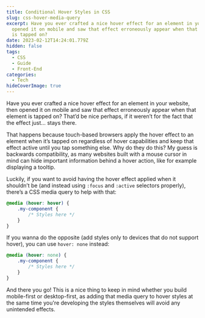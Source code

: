 ```yaml
---
title: Conditional Hover Styles in CSS
slug: css-hover-media-query
excerpt: Have you ever crafted a nice hover effect for an element in your website, then
  opened it on mobile and saw that effect erroneously appear when that element
  is tapped on?
date: 2023-02-12T14:24:01.779Z
hidden: false
tags:
  - CSS
  - Guide
  - Front-End
categories:
  - Tech
hideCoverImage: true
---
```


<script context="module">
  import CodeBlock from "$lib/components/molecules/CodeBlock.svelte";

  import { getSrcsetFromImport } from "$lib/utils/functions";
  import CoverImage from './cover.png?width=1600&format=avif;webp;png;jpg&meta&imagetools';

  metadata.coverImage = getSrcsetFromImport(CoverImage);
</script>

Have you ever crafted a nice hover effect for an element in your website, then opened it on mobile and saw that effect erroneously appear when that element is tapped on? That’d be nice perhaps, if it weren’t for the fact that the effect just… stays there.

That happens because touch-based browsers apply the hover effect to an element when it’s tapped on regardless of hover capabilities and keep that effect active until you tap something else. Why do they do this? My guess is backwards compatibility, as many websites built with a mouse cursor in mind can hide important information behind a hover action, like for example displaying a tooltip.

Luckily, if you want to avoid having the hover effect applied when it shouldn’t be (and instead using `:focus` and `:active` selectors properly), there’s a CSS media query to help with that:

<CodeBlock lang="css">

```css
@media (hover: hover) {
	.my-component {
		/* Styles here */
	}
}
```

</CodeBlock>

If you wanna do the opposite (add styles only to devices that do not support hover), you can use `hover: none` instead:

<CodeBlock lang="css">

```css
@media (hover: none) {
	.my-component {
		/* Styles here */
	}
}
```

</CodeBlock>

And there you go! This is a nice thing to keep in mind whether you build mobile-first or desktop-first, as adding that media query to hover styles at the same time you're developing the styles themselves will avoid any unintended effects.
